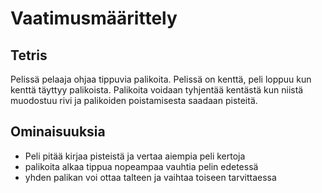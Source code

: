 # Vaatimusmäärittely
## Tetris
Pelissä pelaaja ohjaa tippuvia palikoita. Pelissä on kenttä, peli loppuu kun kenttä täyttyy palikoista. Palikoita voidaan tyhjentää kentästä kun niistä muodostuu rivi ja palikoiden poistamisesta saadaan pisteitä.

## Ominaisuuksia
- Peli pitää kirjaa pisteistä ja vertaa aiempia peli kertoja
- palikoita alkaa tippua nopeampaa vauhtia pelin edetessä
- yhden palikan voi ottaa talteen ja vaihtaa toiseen tarvittaessa
